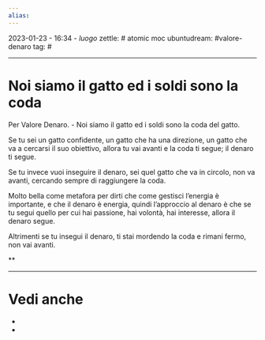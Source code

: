 ```yaml
---
alias: 
---
```

2023-01-23 - 16:34 - *luogo*
zettle: # atomic moc
ubuntudream: #valore-denaro 
tag: #

---
# Noi siamo il gatto ed i soldi sono la coda

Per Valore Denaro. - Noi siamo il gatto ed i soldi sono la coda del gatto.

  

Se tu sei un gatto confidente, un gatto che ha una direzione, un gatto che va a cercarsi il suo obiettivo, allora tu vai avanti e la coda ti segue; il denaro ti segue.

  

Se tu invece vuoi inseguire il denaro, sei quel gatto che va in circolo, non va avanti, cercando sempre di raggiungere la coda. 

  

Molto bella come metafora per dirti che come gestisci l’energia è importante, e che il denaro è energia, quindi l’approccio al denaro è che se tu segui quello per cui hai passione, hai volontà, hai interesse, allora il denaro segue.

Altrimenti se tu insegui il denaro, ti stai mordendo la coda e rimani fermo, non vai avanti.

**


---
# Vedi anche
- 
- 
